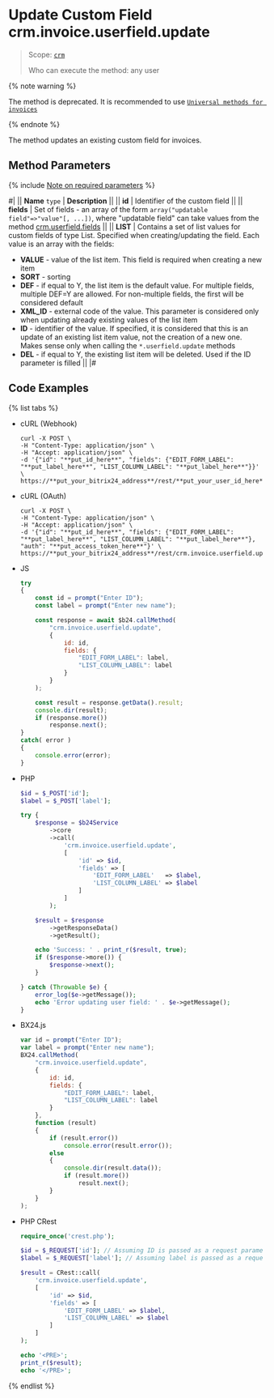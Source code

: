 # Update Custom Field crm.invoice.userfield.update

> Scope: [`crm`](../../../scopes/permissions.md)
>
> Who can execute the method: any user

{% note warning %}

The method is deprecated. It is recommended to use [`Universal methods for invoices`](../../universal/invoice.md)

{% endnote %}

The method updates an existing custom field for invoices.

## Method Parameters

{% include [Note on required parameters](../../../../_includes/required.md) %}

#|
|| **Name**
`type` | **Description** ||
|| **id** | Identifier of the custom field ||
|| **fields** | Set of fields - an array of the form `array("updatable field"=>"value"[, ...])`, where "updatable field" can take values from the method [crm.userfield.fields](../../universal/user-defined-fields/crm-userfield-fields.md) ||
|| **LIST** | Contains a set of list values for custom fields of type List. Specified when creating/updating the field. Each value is an array with the fields: 
- **VALUE** - value of the list item. This field is required when creating a new item  
- **SORT** - sorting 
- **DEF** - if equal to Y, the list item is the default value. For multiple fields, multiple DEF=Y are allowed. For non-multiple fields, the first will be considered default  
- **XML_ID** - external code of the value. This parameter is considered only when updating already existing values of the list item
- **ID** - identifier of the value. If specified, it is considered that this is an update of an existing list item value, not the creation of a new one. Makes sense only when calling the `*.userfield.update` methods
- **DEL** - if equal to Y, the existing list item will be deleted. Used if the ID parameter is filled  ||
|#

## Code Examples

{% list tabs %}

- cURL (Webhook)

    ```http
    curl -X POST \
    -H "Content-Type: application/json" \
    -H "Accept: application/json" \
    -d '{"id": "**put_id_here**", "fields": {"EDIT_FORM_LABEL": "**put_label_here**", "LIST_COLUMN_LABEL": "**put_label_here**"}}' \
    https://**put_your_bitrix24_address**/rest/**put_your_user_id_here**/**put_your_webhook_here**/crm.invoice.userfield.update
    ```

- cURL (OAuth)

    ```http
    curl -X POST \
    -H "Content-Type: application/json" \
    -H "Accept: application/json" \
    -d '{"id": "**put_id_here**", "fields": {"EDIT_FORM_LABEL": "**put_label_here**", "LIST_COLUMN_LABEL": "**put_label_here**"}, "auth": "**put_access_token_here**"}' \
    https://**put_your_bitrix24_address**/rest/crm.invoice.userfield.update
    ```

- JS

    ```js
    try
    {
    	const id = prompt("Enter ID");
    	const label = prompt("Enter new name");
    
    	const response = await $b24.callMethod(
    		"crm.invoice.userfield.update",
    		{
    			id: id,
    			fields: {
    				"EDIT_FORM_LABEL": label,
    				"LIST_COLUMN_LABEL": label
    			}
    		}
    	);
    
    	const result = response.getData().result;
    	console.dir(result);
    	if (response.more())
    		response.next();
    }
    catch( error )
    {
    	console.error(error);
    }
    ```

- PHP

    ```php
    $id = $_POST['id'];
    $label = $_POST['label'];
    
    try {
        $response = $b24Service
            ->core
            ->call(
                'crm.invoice.userfield.update',
                [
                    'id' => $id,
                    'fields' => [
                        'EDIT_FORM_LABEL'   => $label,
                        'LIST_COLUMN_LABEL' => $label
                    ]
                ]
            );
    
        $result = $response
            ->getResponseData()
            ->getResult();
    
        echo 'Success: ' . print_r($result, true);
        if ($response->more()) {
            $response->next();
        }
    
    } catch (Throwable $e) {
        error_log($e->getMessage());
        echo 'Error updating user field: ' . $e->getMessage();
    }
    ```

- BX24.js

    ```js
    var id = prompt("Enter ID");
    var label = prompt("Enter new name");
    BX24.callMethod(
        "crm.invoice.userfield.update",
        {
            id: id,
            fields: {
                "EDIT_FORM_LABEL": label,
                "LIST_COLUMN_LABEL": label
            }
        },
        function (result)
        {
            if (result.error())
                console.error(result.error());
            else
            {
                console.dir(result.data());
                if (result.more())
                    result.next();
            }
        }
    );
    ```

- PHP CRest

    ```php
    require_once('crest.php');

    $id = $_REQUEST['id']; // Assuming ID is passed as a request parameter
    $label = $_REQUEST['label']; // Assuming label is passed as a request parameter

    $result = CRest::call(
        'crm.invoice.userfield.update',
        [
            'id' => $id,
            'fields' => [
                'EDIT_FORM_LABEL' => $label,
                'LIST_COLUMN_LABEL' => $label
            ]
        ]
    );

    echo '<PRE>';
    print_r($result);
    echo '</PRE>';
    ```

{% endlist %}